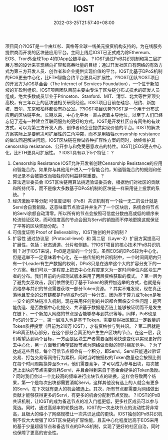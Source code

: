 ﻿---
weight: 
title: "IOST"
description: "IOST是一个由红杉、真格等全球一线美元投资机构支持的，为在线服务提供商而开发的区块链应用平台"
date: 2022-03-25T21:57:40+08:00
lastmod: 2022-03-25T16:45:40+08:00
draft: false
authors: ["Metabd"]
featuredImage: "iost.webp"
link: ""
tags: ["数字代币","IOST"]
categories: ["navigation"]
navigation: ["数字代币"]
lightgallery: true
toc: true
pinned: false
recommend: false
recommend1: false
---
项目简介?IOST是一个由红杉、真格等全球一线美元投资机构支持的，为在线服务提供商而开发的区块链应用平台。主网上线后IOST已正式成为除Ethereum、EOS、Tron外全球Top 4的DApp公链平台。
?
IOST通过PoB共识机制和第二层扩展方案的设计来实现横向扩容和高吞吐量的目标；通过开发社区自有网络的有效方式为第三方开发人员、创作者和企业提供实现价值的平台。IOST比基于DPoS机制的EOS更去中心化，比ETH智能合约平台更具可扩展性。??IOST团队?IOST项目的开发方为IOS基金会（The Internet of Services Foundation），一个位于新加坡的非盈利组织。IOST项目团队目前主要由专注于区块链分布式技术的研发人员组成，绝大多数成员毕业于Princeton、Stanford、MIT、清华、北大等世界顶尖高校，有三年以上的区块链相关研究经验。IOST项目目前在硅谷、纽约、新加坡、首尔、东京和柏林都设有办公室。??IOST项目优势?IOST是一个用于分布式应用的区块链平台。长期以来，中心化平台一直占据着主导地位，以至于人们已经忘记了还有一种建立互联网服务的更好的方式。IOST是开发社区自有网络的有效方式，可以为第三方开发人员、创作者和企业提供实现价值的平台。IOST的解决方案实际上是要解决可扩展性的三角冲突，而不是用牺牲censorship resistance的做法回避解决问题。IOST区块链在尝试各种扩容性方案的同时，始终维护其censorship resistance、公开参与和免受恶意攻击的特性。IOST比EOS更去中心化，比ETH更具可扩展性。
?
IOST具有以下5个特征：
?
1. Censorship Resistance
IOST允许开发者创建Censorship Resistance的应用和智能合约。如果你与其他用户进入一个智能合约，知道智能合约的规则和任何记录不会被篡改而牺牲你的利益非常重要。
?
2. 算法选举委员会
IOST区块链用算法挑选验证委员会，根据他们对社区的贡献和所持代币，而不是像大多数基于DPoS机制的区块链一样采用链上投票的系统。
?
3. 经济激励平等分配
可信度证明（PoB）共识机制有一个独一无二的设计就是Servi会自我销毁。这意味着节点验证并并生产了一个区块后，系统会将节点的Servi余额自动清零。所以所有的节点会按照可信度分数由高或低的顺序来轮流验证区块，而可信度高的节点会因为Servi的销毁而不停地更换这就保证了平等的区块奖励分配。
?
4. 可信度证明
Proof of Believability，IOST独创的共识机制
?
5. 扩容性
通过协议层（Protocol-level）和 第二层（Layer-2）扩展方案提高可扩展性，包括：状态通道、分片和侧链。??IOST项目的核心技术?PoB共识机制
?
对于IOST来说，PoB是选举的一个分支。虽然EOS的DPoS较为中心化，但是选举不一定意味着中心化，在一些传统的共识机制中，一个时间周期内只有一个Leader有生产数据的权利，DPoS只是在选举这个大的扩容分支下的一个方案。我们可以一定程度上把去中心化程度定义为一定时间单位内区块生产者的分布。我们目前的内部测试版本采用了两层资格获取的模式。
?
第一层为了避免女巫攻击，我们依然使用了基于Token的质押加选举的方式，也就是有资格参与共识的节点需要获取一部分Token资源。
?
其实不难发现，现在真正落地且安全的公有链都是PoW或PoS的一种分支，因为基于算力或Token是唯一安全的区块链准入机制。现在采用任何别的共识都会面临安全性问题：是否能伪造、是否数据中心化提交、共识基于数据是否链上能够被证明而不是发生在链下、一个新加入网络的节点是否能够参与到共识等等。同样，PoB也是PoS的分支之一，第一层准入也是基于Token。需要获得社区超过一定数量的Token质押投票（目前为210万 IOST），才有资格参与到共识。
?
第二层就是PoB真正核心部分，在这个部分会真正的产生生产区块的节点。在这一层，我们希望达到两个目标，一方面是区块生产者需要强制地快速变化以实现更好的去中心化，另一方面我们希望鼓励节点为网络做贡献的同时相互竞争。
?
为了达成这些目标，每个可信节点都会有一个积分，即Servi。Servi只能通过验证交易、打包交易等网络行为累积，同时当时被授权的Token数量也会按照比例在每个时间周期换算至Servi，他们需要竞争，才可以成为参与出块，每次被选上出块的节点需要消耗Servi，并且会得到来自于基金会提供的Token激励。
?
同时我们会以一个比较高的频率进行出块节点的轮换。这样会导致两个结果，第一个是每次出块都需要消耗Servi，这样其他没有选上的人就会有更多的Servi，在下次就有更大的机会被选上。其次，所有节点都需要为网络做出贡献才能够获得更多的Servi，有更多的机会分配到节点奖励。
?
IOST的PoB共识机制，让IOST的成为备选节点的准入门槛更低，更多社区成员可以参与竞选。同时，通过高频率的轮换出块，IOST的一次出块节点的流动性将非常高，且极大的缩小了网络规模让一次共识达成的更快。IOST独创的PoB共识机制不仅大大增强了IOST区块链的扩容性能，且去中心化程度远高于EOS采用的基于少量超级节点和备选节点的DPoS机制，实现了更好的社区自治，同时也保障了更高的安全性。
